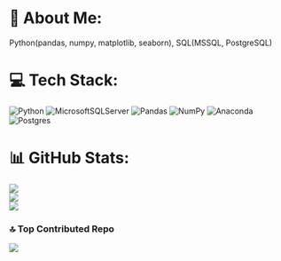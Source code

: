 # 💫 About Me:
Python(pandas, numpy, matplotlib, seaborn), SQL(MSSQL, PostgreSQL)


# 💻 Tech Stack:
![Python](https://img.shields.io/badge/python-3670A0?style=for-the-badge&logo=python&logoColor=ffdd54) ![MicrosoftSQLServer](https://img.shields.io/badge/Microsoft%20SQL%20Server-CC2927?style=for-the-badge&logo=microsoft%20sql%20server&logoColor=white) ![Pandas](https://img.shields.io/badge/pandas-%23150458.svg?style=for-the-badge&logo=pandas&logoColor=white) ![NumPy](https://img.shields.io/badge/numpy-%23013243.svg?style=for-the-badge&logo=numpy&logoColor=white) ![Anaconda](https://img.shields.io/badge/Anaconda-%2344A833.svg?style=for-the-badge&logo=anaconda&logoColor=white) ![Postgres](https://img.shields.io/badge/postgres-%23316192.svg?style=for-the-badge&logo=postgresql&logoColor=white)
# 📊 GitHub Stats:
![](https://github-readme-stats.vercel.app/api?username=attacker735&theme=dark&hide_border=false&include_all_commits=false&count_private=false)<br/>
![](https://github-readme-streak-stats.herokuapp.com/?user=attacker735&theme=dark&hide_border=false)<br/>
![](https://github-readme-stats.vercel.app/api/top-langs/?username=attacker735&theme=dark&hide_border=false&include_all_commits=false&count_private=false&layout=compact)

### 🔝 Top Contributed Repo
![](https://github-contributor-stats.vercel.app/api?username=attacker735&limit=5&theme=dark&combine_all_yearly_contributions=true)

<!-- Proudly created with GPRM ( https://gprm.itsvg.in ) -->
